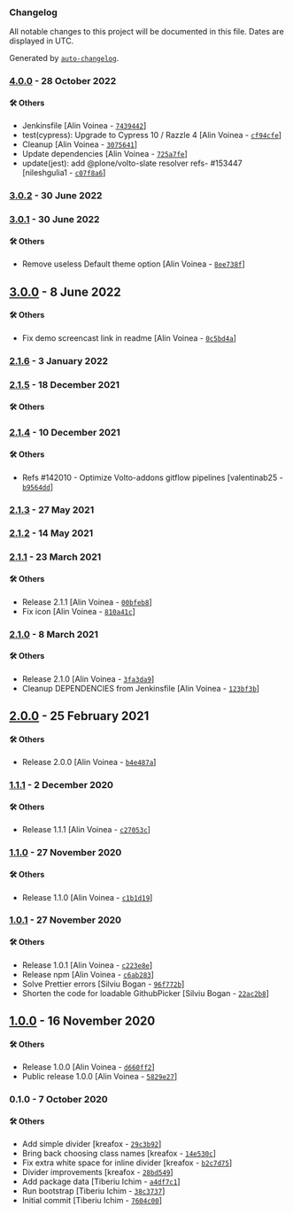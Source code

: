 ### Changelog

All notable changes to this project will be documented in this file. Dates are displayed in UTC.

Generated by [`auto-changelog`](https://github.com/CookPete/auto-changelog).

### [4.0.0](https://github.com/eea/volto-block-divider/compare/3.0.2...4.0.0) - 28 October 2022

#### :hammer_and_wrench: Others

- Jenkinsfile [Alin Voinea - [`7439442`](https://github.com/eea/volto-block-divider/commit/743944272ec99ffacdde1bb787690efc8522e4d3)]
- test(cypress): Upgrade to Cypress 10 / Razzle 4 [Alin Voinea - [`cf94cfe`](https://github.com/eea/volto-block-divider/commit/cf94cfe0610725a673588584e64c2b2e8b33b727)]
- Cleanup [Alin Voinea - [`3075641`](https://github.com/eea/volto-block-divider/commit/3075641e51caf41217bf19d6713495f745bb2472)]
- Update dependencies [Alin Voinea - [`725a7fe`](https://github.com/eea/volto-block-divider/commit/725a7fea880a3a132a29b064ff7992a834eb5502)]
- update(jest): add @plone/volto-slate resolver refs- #153447 [nileshgulia1 - [`c07f8a6`](https://github.com/eea/volto-block-divider/commit/c07f8a69b2d91a02e9d0fdd030c7e142fecdf4d7)]
### [3.0.2](https://github.com/eea/volto-block-divider/compare/3.0.1...3.0.2) - 30 June 2022

### [3.0.1](https://github.com/eea/volto-block-divider/compare/3.0.0...3.0.1) - 30 June 2022

#### :hammer_and_wrench: Others

- Remove useless Default theme option [Alin Voinea - [`8ee738f`](https://github.com/eea/volto-block-divider/commit/8ee738fe3b1adac5bafecb94d2e3d3f073ea4cef)]
## [3.0.0](https://github.com/eea/volto-block-divider/compare/2.1.6...3.0.0) - 8 June 2022

#### :hammer_and_wrench: Others

- Fix demo screencast link in readme [Alin Voinea - [`0c5bd4a`](https://github.com/eea/volto-block-divider/commit/0c5bd4a33db9e92ba0a7ead73af57c389566be0b)]
### [2.1.6](https://github.com/eea/volto-block-divider/compare/2.1.5...2.1.6) - 3 January 2022

### [2.1.5](https://github.com/eea/volto-block-divider/compare/2.1.4...2.1.5) - 18 December 2021

#### :hammer_and_wrench: Others

### [2.1.4](https://github.com/eea/volto-block-divider/compare/2.1.3...2.1.4) - 10 December 2021

#### :hammer_and_wrench: Others

- Refs #142010 - Optimize Volto-addons gitflow pipelines [valentinab25 - [`b9564dd`](https://github.com/eea/volto-block-divider/commit/b9564dde604e4fa79f56fb80de874e656844ec42)]
### [2.1.3](https://github.com/eea/volto-block-divider/compare/2.1.2...2.1.3) - 27 May 2021

### [2.1.2](https://github.com/eea/volto-block-divider/compare/2.1.1...2.1.2) - 14 May 2021

### [2.1.1](https://github.com/eea/volto-block-divider/compare/2.1.0...2.1.1) - 23 March 2021

#### :hammer_and_wrench: Others

- Release 2.1.1 [Alin Voinea - [`00bfeb8`](https://github.com/eea/volto-block-divider/commit/00bfeb8bae2c03e60cb359c8ae8bbdd5accf731b)]
- Fix icon [Alin Voinea - [`810a41c`](https://github.com/eea/volto-block-divider/commit/810a41c57b0e3cfa819105c6c212642d7a57f92d)]
### [2.1.0](https://github.com/eea/volto-block-divider/compare/2.0.0...2.1.0) - 8 March 2021

#### :hammer_and_wrench: Others

- Release 2.1.0 [Alin Voinea - [`3fa3da9`](https://github.com/eea/volto-block-divider/commit/3fa3da941fa3352d418413ae25152b3e3b13e9c4)]
- Cleanup DEPENDENCIES from Jenkinsfile [Alin Voinea - [`123bf3b`](https://github.com/eea/volto-block-divider/commit/123bf3b7c82e3a97157e369449a40e0bb7df9909)]
## [2.0.0](https://github.com/eea/volto-block-divider/compare/1.1.1...2.0.0) - 25 February 2021

#### :hammer_and_wrench: Others

- Release 2.0.0 [Alin Voinea - [`b4e487a`](https://github.com/eea/volto-block-divider/commit/b4e487a073edf20cb353348aba02e2af4c4ebe9f)]
### [1.1.1](https://github.com/eea/volto-block-divider/compare/1.1.0...1.1.1) - 2 December 2020

#### :hammer_and_wrench: Others

- Release 1.1.1 [Alin Voinea - [`c27053c`](https://github.com/eea/volto-block-divider/commit/c27053ca2fcaa119a56530f4a44e9a171b324b82)]
### [1.1.0](https://github.com/eea/volto-block-divider/compare/1.0.1...1.1.0) - 27 November 2020

#### :hammer_and_wrench: Others

- Release 1.1.0 [Alin Voinea - [`c1b1d19`](https://github.com/eea/volto-block-divider/commit/c1b1d197a13bbf9a9f95dbbe4e15e929af0d3cf6)]
### [1.0.1](https://github.com/eea/volto-block-divider/compare/1.0.0...1.0.1) - 27 November 2020

#### :hammer_and_wrench: Others

- Release 1.0.1 [Alin Voinea - [`c223e8e`](https://github.com/eea/volto-block-divider/commit/c223e8e2c50961864f9bbf0038eb85f9e3c0b8cd)]
- Release npm [Alin Voinea - [`c6ab283`](https://github.com/eea/volto-block-divider/commit/c6ab28389d6b1afb2bb9a58081ff55eca8684484)]
- Solve Prettier errors [Silviu Bogan - [`96f772b`](https://github.com/eea/volto-block-divider/commit/96f772b0799bb101c8883fe1f944b5034843e64b)]
- Shorten the code for loadable GithubPicker [Silviu Bogan - [`22ac2b8`](https://github.com/eea/volto-block-divider/commit/22ac2b877c2263fd973e976834773b3a928c8b92)]
## [1.0.0](https://github.com/eea/volto-block-divider/compare/0.1.0...1.0.0) - 16 November 2020

#### :hammer_and_wrench: Others

- Release 1.0.0 [Alin Voinea - [`d660ff2`](https://github.com/eea/volto-block-divider/commit/d660ff2a78d1c9e423d379b2f75da4405f9c6a8e)]
- Public release 1.0.0 [Alin Voinea - [`5829e27`](https://github.com/eea/volto-block-divider/commit/5829e270fd4188245c84dccbe13dc0e4e01dd0c1)]
### 0.1.0 - 7 October 2020

#### :hammer_and_wrench: Others

- Add simple divider [kreafox - [`29c3b92`](https://github.com/eea/volto-block-divider/commit/29c3b92cbec21480bc25a3054c49ceeb0fbd1f98)]
- Bring back choosing class names [kreafox - [`14e530c`](https://github.com/eea/volto-block-divider/commit/14e530c7c750c0a08e270d7d67ba69a3493390b4)]
- Fix extra white space for inline divider [kreafox - [`b2c7d75`](https://github.com/eea/volto-block-divider/commit/b2c7d7591f1a1810e40eac0e46ee51974d0476b1)]
- Divider improvements [kreafox - [`28bd549`](https://github.com/eea/volto-block-divider/commit/28bd549f40eb77842a760bf7779d38a6a9c6eed4)]
- Add package data [Tiberiu Ichim - [`a4df7c1`](https://github.com/eea/volto-block-divider/commit/a4df7c15f4113c7d5fade7e98b2110aeebfd0816)]
- Run bootstrap [Tiberiu Ichim - [`38c3737`](https://github.com/eea/volto-block-divider/commit/38c373757f67d16959e245c8e0054fa64a054501)]
- Initial commit [Tiberiu Ichim - [`7604c00`](https://github.com/eea/volto-block-divider/commit/7604c0020d7d13254c7b54434f4dfb4fb2408481)]
